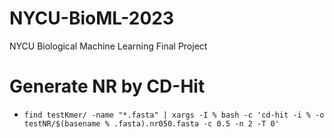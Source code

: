 # NYCU-BioML-2023
NYCU Biological Machine Learning Final Project

# Generate NR by CD-Hit
- ```find testKmer/ -name "*.fasta" | xargs -I % bash -c 'cd-hit -i % -o testNR/$(basename % .fasta).nr050.fasta -c 0.5 -n 2 -T 0'```